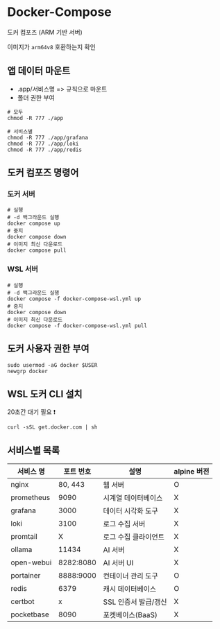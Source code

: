 # Docker-Compose

도커 컴포즈 (ARM 기반 서버)

이미지가 `arm64v8` 호환하는지 확인

## 앱 데이터 마운트

- .app/서비스명 => 규칙으로 마운트
- 폴더 권한 부여

```shell
# 모두
chmod -R 777 ./app

# 서비스별
chmod -R 777 ./app/grafana
chmod -R 777 ./app/loki
chmod -R 777 ./app/redis
```

## 도커 컴포즈 명령어

### 도커 서버

```shell
# 실행
# -d 백그라운드 실행
docker compose up
# 중지
docker compose down
# 이미지 최신 다운로드
docker compose pull
```

### WSL 서버

```shell
# 실행
# -d 백그라운드 실행
docker compose -f docker-compose-wsl.yml up
# 중지
docker compose down
# 이미지 최신 다운로드
docker compose -f docker-compose-wsl.yml pull
```

## 도커 사용자 권한 부여

```shell
sudo usermod -aG docker $USER
newgrp docker
```

## WSL 도커 CLI 설치

20초간 대기 필요 ❗

```shell
curl -sSL get.docker.com | sh
```

## 서비스별 목록

| 서비스 명  | 포트 번호 | 설명                 | alpine 버전 |
| ---------- | --------- | -------------------- | ----------- |
| nginx      | 80, 443   | 웹 서버              | O           |
| prometheus | 9090      | 시계열 데이터베이스  | X           |
| grafana    | 3000      | 데이터 시각화 도구   | X           |
| loki       | 3100      | 로그 수집 서버       | X           |
| promtail   | X         | 로그 수집 클라이언트 | X           |
| ollama     | 11434     | AI 서버              | X           |
| open-webui | 8282:8080 | AI 서버 UI           | X           |
| portainer  | 8888:9000 | 컨테이너 관리 도구   | O           |
| redis      | 6379      | 캐시 데이터베이스    | O           |
| certbot    | x         | SSL 인증서 발급/갱신 | X           |
| pocketbase | 8090      | 포켓베이스(BaaS)     | X           |

